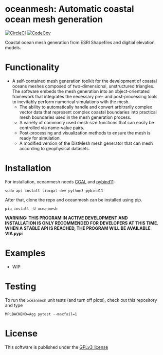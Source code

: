 oceanmesh: Automatic coastal ocean mesh generation
=====================================================

[![CircleCI](https://circleci.com/gh/circleci/circleci-docs.svg?style=svg)](https://circleci.com/gh/CHLNDDEV/oceanmesh)
[![CodeCov](https://codecov.io/gh/CHLNDDEV/oceanmesh/branch/master/graph/badge.svg)](https://codecov.io/gh/CHLNDDEV/oceanmesh)



Coastal ocean mesh generation from ESRI Shapefiles and digitial elevation models.


Functionality
=============

* A self-contained mesh generation toolkit for the development of coastal oceans meshes composed of two-dimensional, unstructured triangles. The software embeds the mesh generation into an object-orientated framework that integrates the necessary pre- and post-processing tools to inevitably perform numerical simulations with the mesh.
    * The ability to automatically handle and convert arbitrarily complex vector data that represent complex coastal boundaries into practical mesh boundaries used in the mesh generation process.
    * A variety of commonly used mesh size functions that can easily be controlled via name-value pairs.
    * Post-processing and visualization methods to ensure the mesh is ready for simulation.
    * A modified version of the DistMesh mesh generator that can mesh according to geophysical datasets.

Installation
============

For installation, oceanmesh needs [CGAL](https://www.cgal.org/) and
[pybind11](https://github.com/pybind/pybind11):

    sudo apt install libcgal-dev python3-pybind11

After that, clone the repo and oceanmesh can be installed using pip.

    pip install -U oceanmesh

**WARNING: THIS PROGRAM IN ACTIVE DEVELOPMENT AND INSTALLATION IS ONLY RECOMMENDED FOR DEVELOPERS AT THIS TIME. WHEN A STABLE API IS REACHED, THE PROGRAM WILL BE AVAILABLE VIA pypi**

Examples
==========

* WIP

Testing
============

To run the `oceanmesh` unit tests (and turn off plots), check out this repository and type
```
MPLBACKEND=Agg pytest --maxfail=1
```


License
=======

This software is published under the [GPLv3 license](https://www.gnu.org/licenses/gpl-3.0.en.html)
